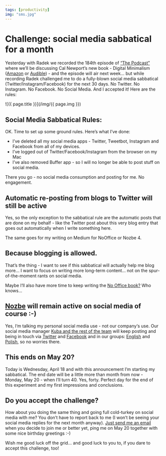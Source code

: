```yaml
---
tags: [productivity]
img: "sms.jpg"
---
```


# Challenge: social media sabbatical for a month

Yesterday with Radek we recorded the 184th episode of [“The Podcast”][p] where we’ll be discussing Cal Newport’s new book - Digital Minimalism ([Amazon](https://www.amazon.com/dp/0525536515?tag=sliwinski-20) or [Audible](https://www.audible.com/pd/0241387779?tag=sliwinski-20)) - and the episode will air next week... but while recording Radek challenged me to do a fully-blown social media sabbatical (Twitter/Instagram/Facebook) for the next 30 days. No Twitter. No Instagram. No Facebook. No Social Media. And I accepted it! Here are the rules:
 
<!--More-->

![{{ page.title }}](/img/{{ page.img }})

## Social Media Sabbatical Rules:

OK. Time to set up some ground rules. Here’s what I’ve done:

- I’ve deleted all my social media apps - Twitter, Tweetbot, Instagram and Facebook from all of my devices.
- I’ve logged out of Twitter/Facebook/Instagram from the browser on my Mac
- I’ve also removed Buffer app - so I will no longer be able to post stuff on social media.

There you go - no social media consumption and posting for me. No engagement.

## Automatic re-posting from blogs to Twitter will still be active

Yes, so the only exception to the sabbatical rule are the automatic posts that are done on my behalf - like the Twitter post about this very blog entry that goes out automatically when I write something here.

The same goes for my writing on Medium for NoOffice or Nozbe 4.

## Because blogging is allowed.

That’s the thing - I want to see if this sabbatical will actually help me blog more... I want to focus on writing more long-term content... not on the spur-of-the-moment rants on social media.

Maybe I‘ll also have more time to keep writing the [No Office book?](https://NoOffice.org/) Who knows...

## [Nozbe][n] will remain active on social media of course :-)

Yes, I‘m talking my personal social media use - not our company‘s use. Our social media manager [Kuba and the rest of the team](https://nozbe.com/about) will keep posting and being in touch via [Twitter](https://twitter.com/Nozbe) and [Facebook](https://facebook.com/Nozbe) and in our groups: [English](https://Nozbe.com/community) and [Polish](https://Nozbe.com/grupa), so no worries there.

## This ends on May 20?

Today is Wednesday, April 18 and with this announcement I’m starting my sabbatical. The end date will be a little more than month from now - Monday, May 20 - when I’ll turn 40. Yes, forty. Perfect day for the end of this experiment and my first impressions and conclusions.

## Do you accept the challenge?

How about you doing the same thing and going full cold-turkey on social media with me? You don’t have to report back to me (I won’t be seeing your social media replies for the next month anyway). [Just send me an email](/contact) when you decide to join me or better yet, ping me on May 20 together with some nice birthday greetings :-)

Wish me good luck off the grid... and good luck to you to, if you dare to accept this challenge, too!


[n]: https://nozbe.com/
[p]: https://thepodcast.fm/